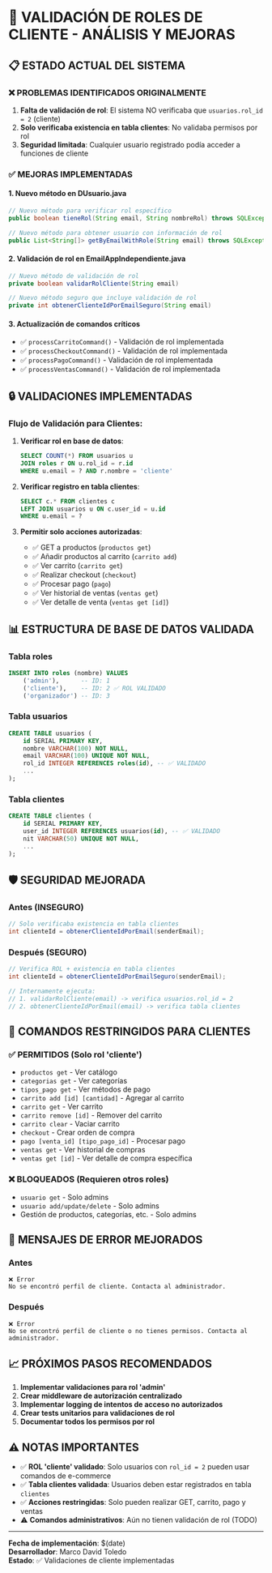 # 🔐 VALIDACIÓN DE ROLES DE CLIENTE - ANÁLISIS Y MEJORAS

## 📋 **ESTADO ACTUAL DEL SISTEMA**

### ❌ **PROBLEMAS IDENTIFICADOS ORIGINALMENTE**

1. **Falta de validación de rol**: El sistema NO verificaba que `usuarios.rol_id = 2` (cliente)
2. **Solo verificaba existencia en tabla clientes**: No validaba permisos por rol
3. **Seguridad limitada**: Cualquier usuario registrado podía acceder a funciones de cliente

### ✅ **MEJORAS IMPLEMENTADAS**

#### **1. Nuevo método en DUsuario.java**
```java
// Nuevo método para verificar rol específico
public boolean tieneRol(String email, String nombreRol) throws SQLException

// Nuevo método para obtener usuario con información de rol
public List<String[]> getByEmailWithRole(String email) throws SQLException
```

#### **2. Validación de rol en EmailAppIndependiente.java**
```java
// Nuevo método de validación de rol
private boolean validarRolCliente(String email)

// Nuevo método seguro que incluye validación de rol
private int obtenerClienteIdPorEmailSeguro(String email)
```

#### **3. Actualización de comandos críticos**
- ✅ `processCarritoCommand()` - Validación de rol implementada
- ✅ `processCheckoutCommand()` - Validación de rol implementada  
- ✅ `processPagoCommand()` - Validación de rol implementada
- ✅ `processVentasCommand()` - Validación de rol implementada

## 🔒 **VALIDACIONES IMPLEMENTADAS**

### **Flujo de Validación para Clientes:**

1. **Verificar rol en base de datos**:
   ```sql
   SELECT COUNT(*) FROM usuarios u 
   JOIN roles r ON u.rol_id = r.id 
   WHERE u.email = ? AND r.nombre = 'cliente'
   ```

2. **Verificar registro en tabla clientes**:
   ```sql
   SELECT c.* FROM clientes c 
   LEFT JOIN usuarios u ON c.user_id = u.id 
   WHERE u.email = ?
   ```

3. **Permitir solo acciones autorizadas**:
   - ✅ GET a productos (`productos get`)
   - ✅ Añadir productos al carrito (`carrito add`)
   - ✅ Ver carrito (`carrito get`)
   - ✅ Realizar checkout (`checkout`)
   - ✅ Procesar pago (`pago`)
   - ✅ Ver historial de ventas (`ventas get`)
   - ✅ Ver detalle de venta (`ventas get [id]`)

## 📊 **ESTRUCTURA DE BASE DE DATOS VALIDADA**

### **Tabla roles**
```sql
INSERT INTO roles (nombre) VALUES 
    ('admin'),      -- ID: 1
    ('cliente'),    -- ID: 2 ✅ ROL VALIDADO
    ('organizador') -- ID: 3
```

### **Tabla usuarios**
```sql
CREATE TABLE usuarios (
    id SERIAL PRIMARY KEY,
    nombre VARCHAR(100) NOT NULL,
    email VARCHAR(100) UNIQUE NOT NULL,
    rol_id INTEGER REFERENCES roles(id), -- ✅ VALIDADO
    ...
);
```

### **Tabla clientes**
```sql
CREATE TABLE clientes (
    id SERIAL PRIMARY KEY,
    user_id INTEGER REFERENCES usuarios(id), -- ✅ VALIDADO
    nit VARCHAR(50) UNIQUE NOT NULL,
    ...
);
```

## 🛡️ **SEGURIDAD MEJORADA**

### **Antes (INSEGURO)**
```java
// Solo verificaba existencia en tabla clientes
int clienteId = obtenerClienteIdPorEmail(senderEmail);
```

### **Después (SEGURO)**
```java
// Verifica ROL + existencia en tabla clientes
int clienteId = obtenerClienteIdPorEmailSeguro(senderEmail);

// Internamente ejecuta:
// 1. validarRolCliente(email) -> verifica usuarios.rol_id = 2
// 2. obtenerClienteIdPorEmail(email) -> verifica tabla clientes
```

## 🎯 **COMANDOS RESTRINGIDOS PARA CLIENTES**

### **✅ PERMITIDOS (Solo rol 'cliente')**
- `productos get` - Ver catálogo
- `categorias get` - Ver categorías  
- `tipos_pago get` - Ver métodos de pago
- `carrito add [id] [cantidad]` - Agregar al carrito
- `carrito get` - Ver carrito
- `carrito remove [id]` - Remover del carrito
- `carrito clear` - Vaciar carrito
- `checkout` - Crear orden de compra
- `pago [venta_id] [tipo_pago_id]` - Procesar pago
- `ventas get` - Ver historial de compras
- `ventas get [id]` - Ver detalle de compra específica

### **❌ BLOQUEADOS (Requieren otros roles)**
- `usuario get` - Solo admins
- `usuario add/update/delete` - Solo admins
- Gestión de productos, categorías, etc. - Solo admins

## 🚨 **MENSAJES DE ERROR MEJORADOS**

### **Antes**
```
❌ Error
No se encontró perfil de cliente. Contacta al administrador.
```

### **Después**
```
❌ Error  
No se encontró perfil de cliente o no tienes permisos. Contacta al administrador.
```

## 📈 **PRÓXIMOS PASOS RECOMENDADOS**

1. **Implementar validaciones para rol 'admin'**
2. **Crear middleware de autorización centralizado**
3. **Implementar logging de intentos de acceso no autorizados**
4. **Crear tests unitarios para validaciones de rol**
5. **Documentar todos los permisos por rol**

## ⚠️ **NOTAS IMPORTANTES**

- ✅ **ROL 'cliente' validado**: Solo usuarios con `rol_id = 2` pueden usar comandos de e-commerce
- ✅ **Tabla clientes validada**: Usuarios deben estar registrados en tabla `clientes`
- ✅ **Acciones restringidas**: Solo pueden realizar GET, carrito, pago y ventas
- ⚠️ **Comandos administrativos**: Aún no tienen validación de rol (TODO)

---

**Fecha de implementación**: $(date)  
**Desarrollador**: Marco David Toledo  
**Estado**: ✅ Validaciones de cliente implementadas 